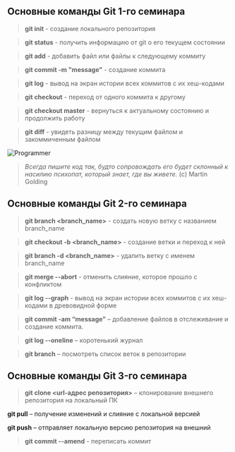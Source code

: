 ## Основные команды Git 1-го семинара

> **git init** - создание локального репозитория

> **git status** - получить информацию от git о его текущем состоянии

> **git add** - добавить файл или файлы к следующему коммиту

> **git commit -m "message"** - создание коммита

> **git log** - вывод на экран истории всех коммитов с их хеш-кодами

> **git checkout** - переход от одного коммита к другому

> **git checkout master** - вернуться к актуальному состоянию и продолжить работу

> **git diff** - увидеть разницу между текущим файлом и закоммиченным файлом

![Programmer](https://veved.ru/uploads/posts/2019-12/1577369648_interfaces-1200x800.jpg)

> *Всегда пишите код так, будто сопровождать его будет склонный к насилию психопат, который знает, где вы живете.* (c) Martin Golding

## Основные команды Git 2-го семинара

> **git branch <branch_name>** - создать новую ветку с названием branch_name

> **git checkout -b <branch_name>** - создание ветки и переход к ней

> **git branch -d <branch_name>** - удалить ветку с именем branch_name

> **git merge --abort** - отменить слияние, которое прошло с конфликтом

> **git log --graph** - вывод на экран истории всех коммитов с их хеш-кодами
в древовидной форме 

> **git commit -am “message”** – добавление файлов в отслеживание и
создание коммита.

> **git log --oneline** – коротенький журнал

> **git branch** – посмотреть список веток в репозитории

## Основные команды Git 3-го семинара

> **git clone <url-адрес репозитория>** – клонирование внешнего репозитория на
локальный ПК

**git pull** – получение изменений и слияние с локальной версией

**git push** – отправляет локальную версию репозитория на внешний

> **git commit --amend** - переписать коммит